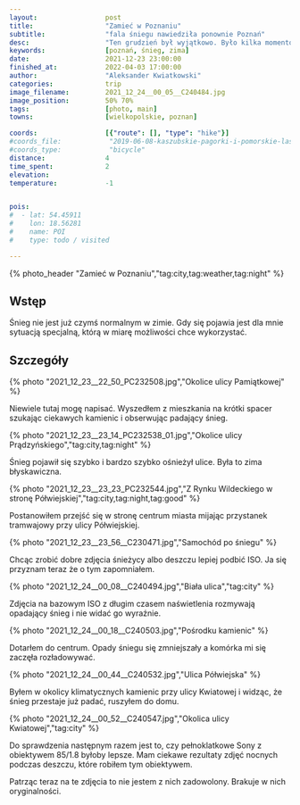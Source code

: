 ```yaml
---
layout:                 post
title:                  "Zamieć w Poznaniu"
subtitle:               "fala śniegu nawiedziła ponownie Poznań"
desc:                   "Ten grudzień był wyjątkowo. Było kilka momentów gdy spadł śnieg i ponownie chciałem zrobić ciekawe zdjęcia zamieci w mieście."
keywords:               [poznań, śnieg, zima]
date:                   2021-12-23 23:00:00
finished_at:            2022-04-03 17:00:00
author:                 "Aleksander Kwiatkowski"
categories:             trip
image_filename:         2021_12_24__00_05__C240484.jpg
image_position:         50% 70%
tags:                   [photo, main]
towns:                  [wielkopolskie, poznan]

coords:                 [{"route": [], "type": "hike"}]
#coords_file:            "2019-06-08-kaszubskie-pagorki-i-pomorskie-lasy.json"
#coords_type:            "bicycle"
distance:               4
time_spent:             2
elevation:              
temperature:            -1


pois:
#  - lat: 54.45911
#    lon: 18.56281
#    name: POI
#    type: todo / visited

---
```


{% photo_header "Zamieć w Poznaniu","tag:city,tag:weather,tag:night" %}

## Wstęp

Śnieg nie jest już czymś normalnym w zimie. Gdy się pojawia jest dla mnie
sytuacją specjalną, którą w miarę możliwości chce wykorzystać.

## Szczegóły

{% photo "2021_12_23__22_50_PC232508.jpg","Okolice ulicy Pamiątkowej" %}

Niewiele tutaj mogę napisać. Wyszedłem z mieszkania na krótki spacer szukając ciekawych
kamienic i obserwując padający śnieg.

{% photo "2021_12_23__23_14_PC232538_01.jpg","Okolice ulicy Prądzyńskiego","tag:city,tag:night" %}

Śnieg pojawił się szybko i bardzo szybko ośnieżył ulice. Była
to zima błyskawiczna.

{% photo "2021_12_23__23_23_PC232544.jpg","Z Rynku Wildeckiego w stronę Półwiejskiej","tag:city,tag:night,tag:good" %}

Postanowiłem przejść się w stronę centrum miasta mijając przystanek tramwajowy
przy ulicy Półwiejskiej.

{% photo "2021_12_23__23_56__C230471.jpg","Samochód po śniegu" %}

Chcąc zrobić dobre zdjęcia śnieżycy albo deszczu lepiej podbić ISO.
Ja się przyznam teraz że o tym zapomniałem.

{% photo "2021_12_24__00_08__C240494.jpg","Biała ulica","tag:city" %}

Zdjęcia na bazowym ISO z długim czasem naświetlenia rozmywają opadający
śnieg i nie widać go wyraźnie.

{% photo "2021_12_24__00_18__C240503.jpg","Pośrodku kamienic" %}

Dotarłem do centrum. Opady śniegu się zmniejszały a komórka mi się
zaczęła rozładowywać.

{% photo "2021_12_24__00_44__C240532.jpg","Ulica Półwiejska" %}

Byłem w okolicy klimatycznych kamienic przy ulicy Kwiatowej
i widząc, że śnieg przestaje już padać, ruszyłem do domu.

{% photo "2021_12_24__00_52__C240547.jpg","Okolica ulicy Kwiatowej","tag:city" %}

Do sprawdzenia następnym razem jest to, czy pełnoklatkowe
Sony z obiektywem 85/1.8 byłoby lepsze. Mam ciekawe rezultaty zdjęć
nocnych podczas deszczu, które robiłem tym obiektywem.

Patrząc teraz na te zdjęcia to nie jestem z nich zadowolony. Brakuje
w nich oryginalności.

